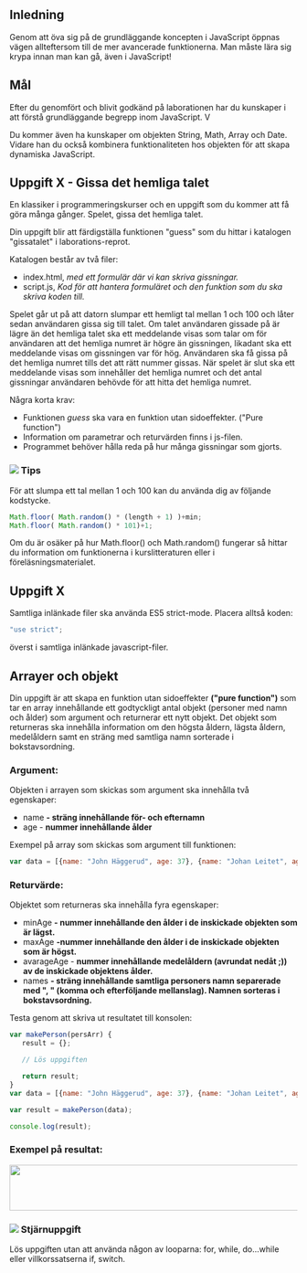 ## Inledning
Genom att öva sig på de grundläggande koncepten i JavaScript öppnas vägen allteftersom till de mer avancerade funktionerna. Man måste lära sig krypa innan man kan gå, även i JavaScript!

## Mål
Efter du genomfört och blivit godkänd på laborationen har du kunskaper i att förstå grundläggande begrepp inom JavaScript. V


Du kommer även ha kunskaper om objekten String, Math, Array och Date. Vidare han du också kombinera funktionaliteten hos objekten för att skapa dynamiska JavaScript.

## Uppgift X - Gissa det hemliga talet
En klassiker i programmeringskurser och en uppgift som du kommer att få göra många gånger. Spelet, gissa det hemliga talet. 

Din uppgift blir att färdigställa funktionen "guess" som du hittar i katalogen "gissatalet" i laborations-reprot.

Katalogen består av två filer:

* index.html, _med ett formulär där vi kan skriva gissningar._
* script.js, _Kod för att hantera formuläret och den funktion som du ska skriva koden till._

Spelet går ut på att datorn slumpar ett hemligt tal mellan 1 och 100 och låter sedan användaren gissa sig till talet. Om talet användaren gissade på är lägre än det hemliga talet ska ett meddelande visas som talar om för användaren att det hemliga numret är högre än gissningen, likadant ska ett meddelande visas om gissningen var för hög. Användaren ska få gissa på det hemliga numret tills det att rätt nummer gissas. När spelet är slut ska ett meddelande visas som innehåller det hemliga numret och det antal gissningar användaren behövde för att hitta det hemliga numret.

Några korta krav:

* Funktionen _guess_ ska vara en funktion utan sidoeffekter. ("Pure function")
* Information om parametrar och returvärden finns i js-filen.
* Programmet behöver hålla reda på hur många gissningar som gjorts.

### ![][info] Tips
För att slumpa ett tal mellan 1 och 100 kan du använda dig av följande kodstycke.

```js
Math.floor( Math.random() * (length + 1) )+min;
Math.floor( Math.random() * 101)+1;
```

Om du är osäker på hur Math.floor() och Math.random() fungerar så hittar du information om funktionerna i kurslitteraturen eller i föreläsningsmaterialet.

## Uppgift X
Samtliga inlänkade filer ska använda ES5 strict-mode. Placera alltså koden:

```js
"use strict";
```

överst i samtliga inlänkade javascript-filer.
## Arrayer och objekt
Din uppgift är att skapa en funktion utan sidoeffekter **("pure function")** som tar en array innehållande ett godtyckligt antal objekt (personer med namn och ålder) som argument och returnerar ett nytt objekt. Det objekt som returneras ska innehålla information om den högsta åldern, lägsta åldern, medelåldern samt en sträng med samtliga namn sorterade i bokstavsordning.

### Argument:
Objekten i arrayen som skickas som argument ska innehålla två egenskaper:

* name **- sträng innehållande för- och efternamn**
* age - **nummer innehållande ålder**

Exempel på array som skickas som argument till funktionen:

```js
var data = [{name: "John Häggerud", age: 37}, {name: "Johan Leitet", age: 36}, {name: "Mats Loock", age: 46}];
```


### Returvärde:
Objektet som returneras ska innehålla fyra egenskaper:	

* minAge **- nummer innehållande den ålder i de inskickade objekten som är lägst.**
* maxAge **-nummer innehållande den ålder i de inskickade objekten som är högst.**
* avarageAge - **nummer innehållande medelåldern (avrundat nedåt ;)) av de inskickade objektens ålder.**
* names  **- sträng innehållande samtliga personers namn separerade med ", " (komma och efterföljande mellanslag). Namnen sorteras i bokstavsordning.**

Testa genom att skriva ut resultatet till konsolen:

```js
var makePerson(persArr) {
   result = {};

   // Lös uppgiften

   return result;
}
var data = [{name: "John Häggerud", age: 37}, {name: "Johan Leitet", age: 36}, {name: "Mats Loock", age: 46}];

var result = makePerson(data);

console.log(result);
```

### Exempel på resultat:
<img class="size-full wp-image-541 aligncenter" src="http://coursepress.lnu.se/kurs/webbteknik-i/files/2012/11/2012-11-29-09-16-41.png" alt="" width="727" height="80" />

### ![][star] Stjärnuppgift
Lös uppgiften utan att använda någon av looparna: for, while, do...while eller villkorssatserna if, switch.

[star]:https://coursepress.lnu.se/program/webbprogrammerare/wp-content/plugins/coursepress/icons/16/star_yellow.png

[info]:https://coursepress.lnu.se/program/webbprogrammerare/wp-content/plugins/coursepress/icons/16/information.png